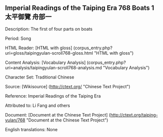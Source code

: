 ## Imperial Readings of the Taiping Era 768 Boats 1 太平御覽 舟部一

Description: The first of four parts on boats

Period: Song

HTML Reader: [HTML with gloss] (corpus_entry.php?uri=gloss/taipingyulan-scroll768-gloss.html "HTML with gloss")

Content Analysis: [Vocabulary Analysis] (corpus_entry.php?uri=analysis/taipingyulan-scroll768-analysis.md "Vocabulary Analysis")

Character Set: Traditional Chinese

Source: [Wikisource] (http://ctext.org/ "Chinese Text Project")

Reference: Imperial Readings of the Taiping Era

Attributed to: Li Fang and others

Document: [Document at the Chinese Text Project] (http://ctext.org/taiping-yulan/768 "Document at the Chinese Text Project")

English translations: None